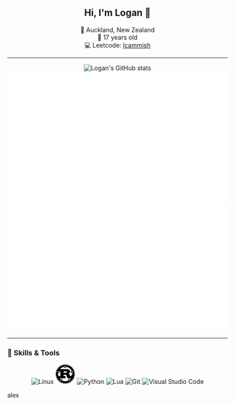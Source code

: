 <h2 align="center">Hi, I'm Logan 👋</h2>

<p align="center">
  📍 Auckland, New Zealand <br/>
  🎂 17 years old <br/>
  💻 Leetcode: <a href="https://leetcode.com/u/lcammish/">lcammish</a>
</p>

---

<p align="center">
  <img src="https://github-readme-stats.vercel.app/api?username=logancammish&include_all_commits=true" alt="Logan's GitHub stats" />
  <img src="https://raw.githubusercontent.com/logancammish/github-stats/master/generated/overview.svg#gh-dark-mode-only" alt="GitHub Stats"/>
  <img src="https://raw.githubusercontent.com/logancammish/github-stats/master/generated/languages.svg#gh-dark-mode-only" alt="Top Languages"/>
</p>

---

### 🚀 Skills & Tools

<p align="center">
  <img src="https://cdn.jsdelivr.net/gh/devicons/devicon/icons/linux/linux-original.svg" alt="Linux" width="45" height="45"/>
  <img src="https://raw.githubusercontent.com/devicons/devicon/master/icons/rust/rust-original.svg" alt="Rust" width="45" height="45"/>
  <img src="https://cdn.jsdelivr.net/gh/devicons/devicon/icons/python/python-original.svg" alt="Python" width="45" height="45"/>
  <img src="https://cdn.jsdelivr.net/gh/devicons/devicon/icons/lua/lua-original.svg" alt="Lua" width="45" height="45"/>
  <img src="https://cdn.jsdelivr.net/gh/devicons/devicon/icons/git/git-original.svg" alt="Git" width="45" height="45"/>
  <img src="https://cdn.jsdelivr.net/gh/devicons/devicon/icons/vscode/vscode-original.svg" alt="Visual Studio Code" width="45" height="45"/>
</p>

alex

